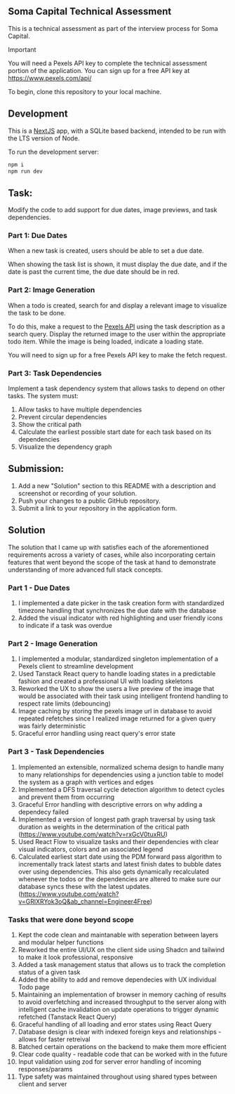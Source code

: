 ## Soma Capital Technical Assessment

This is a technical assessment as part of the interview process for Soma Capital.

> [!IMPORTANT]  
> You will need a Pexels API key to complete the technical assessment portion of the application. You can sign up for a free API key at https://www.pexels.com/api/

To begin, clone this repository to your local machine.

## Development

This is a [NextJS](https://nextjs.org) app, with a SQLite based backend, intended to be run with the LTS version of Node.

To run the development server:

```bash
npm i
npm run dev
```

## Task:

Modify the code to add support for due dates, image previews, and task dependencies.

### Part 1: Due Dates

When a new task is created, users should be able to set a due date.

When showing the task list is shown, it must display the due date, and if the date is past the current time, the due date should be in red.

### Part 2: Image Generation

When a todo is created, search for and display a relevant image to visualize the task to be done.

To do this, make a request to the [Pexels API](https://www.pexels.com/api/) using the task description as a search query. Display the returned image to the user within the appropriate todo item. While the image is being loaded, indicate a loading state.

You will need to sign up for a free Pexels API key to make the fetch request.

### Part 3: Task Dependencies

Implement a task dependency system that allows tasks to depend on other tasks. The system must:

1. Allow tasks to have multiple dependencies
2. Prevent circular dependencies
3. Show the critical path
4. Calculate the earliest possible start date for each task based on its dependencies
5. Visualize the dependency graph

## Submission:

1. Add a new "Solution" section to this README with a description and screenshot or recording of your solution.
2. Push your changes to a public GitHub repository.
3. Submit a link to your repository in the application form.

## Solution

The solution that I came up with satisfies each of the aforementioned requirements across a variety of cases, while also incorporating certain features that went beyond the scope of the task at hand to demonstrate understanding of more advanced full stack concepts.

### Part 1 - Due Dates

1. I implemented a date picker in the task creation form with standardized timezone handling that synchronizes the due date with the database
2. Added the visual indicator with red highlighting and user friendly icons to indicate if a task was overdue

### Part 2 - Image Generation

1. I implemented a modular, standardized singleton implementation of a Pexels client to streamline development
2. Used Tanstack React query to handle loading states in a predictable fashion and created a professional UI with loading skeletons
3. Reworked the UX to show the users a live preview of the image that would be associated with their task using intelligent frontend handling to respect rate limits (debouncing)
4. Image caching by storing the pexels image url in database to avoid repeated refetches since I realized image returned for a given query was fairly deterministic
5. Graceful error handling using react query's error state

### Part 3 - Task Dependencies

1. Implemented an extensible, normalized schema design to handle many to many relationships for dependencies using a junction table to model the system as a graph with vertices and edges
2. Implemented a DFS traversal cycle detection algorithm to detect cycles and prevent them from occurring
3. Graceful Error handling with descriptive errors on why adding a dependecy failed
4. Implemented a version of longest path graph traversal by using task duration as weights in the determination of the critical path (https://www.youtube.com/watch?v=rxGcV0tuxRU)
5. Used React Flow to visualize tasks and their dependencies with clear visual indicators, colors and an associated legend
6. Calculated earliest start date using the PDM forward pass algorithm to incrementally track latest starts and latest finish dates to bubble dates over using dependencies. This also gets dynamically recalculated whenever the todos or the dependencies are altered to make sure our database syncs these with the latest updates. (https://www.youtube.com/watch?v=GRlXRYok3oQ&ab_channel=Engineer4Free)

### Tasks that were done beyond scope

1. Kept the code clean and maintanable with seperation between layers and modular helper functions
2. Reworked the entire UI/UX on the client side using Shadcn and tailwind to make it look professional, responsive
3. Added a task management status that allows us to track the completion status of a given task
4. Added the ability to add and remove dependecies with UX individual Todo page
5. Maintaining an implementation of browser in memory caching of results to avoid overfetching and increased throughput to the server along with intelligent cache invalidation on update operations to trigger dynamic refetched (Tanstack React Query)
6. Graceful handling of all loading and error states using React Query
7. Database design is clear with indexed foreign keys and relationships - allows for faster retreival
8. Batched certain operations on the backend to make them more efficient
9. Clear code quality - readable code that can be worked with in the future
10. Input validation using zod for server error handling of incoming responses/params
11. Type safety was maintained throughout using shared types between client and server
